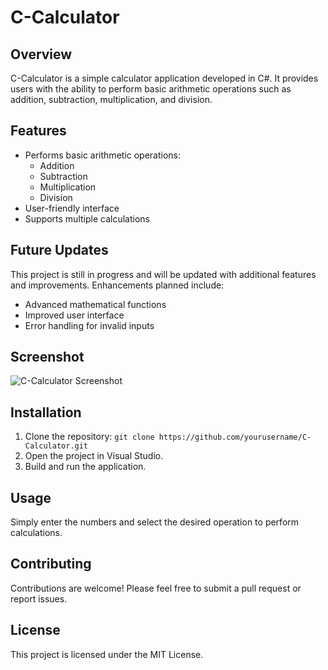 # C-Calculator

## Overview
C-Calculator is a simple calculator application developed in C#. It provides users with the ability to perform basic arithmetic operations such as addition, subtraction, multiplication, and division.

## Features
- Performs basic arithmetic operations:
  - Addition
  - Subtraction
  - Multiplication
  - Division
- User-friendly interface
- Supports multiple calculations

## Future Updates
This project is still in progress and will be updated with additional features and improvements. Enhancements planned include:
- Advanced mathematical functions
- Improved user interface
- Error handling for invalid inputs

## Screenshot
![C-Calculator Screenshot](path_to_your_image.png)

## Installation
1. Clone the repository: `git clone https://github.com/yourusername/C-Calculator.git`
2. Open the project in Visual Studio.
3. Build and run the application.

## Usage
Simply enter the numbers and select the desired operation to perform calculations.

## Contributing
Contributions are welcome! Please feel free to submit a pull request or report issues.

## License
This project is licensed under the MIT License.

